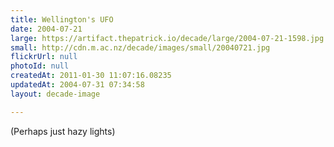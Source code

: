 ```yaml
---
title: Wellington's UFO
date: 2004-07-21
large: https://artifact.thepatrick.io/decade/large/2004-07-21-1598.jpg
small: http://cdn.m.ac.nz/decade/images/small/20040721.jpg
flickrUrl: null
photoId: null
createdAt: 2011-01-30 11:07:16.08235
updatedAt: 2004-07-31 07:34:58
layout: decade-image

---
```

(Perhaps just hazy lights)
